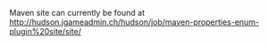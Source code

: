Maven site can currently be found at http://hudson.jgameadmin.ch/hudson/job/maven-properties-enum-plugin%20site/site/